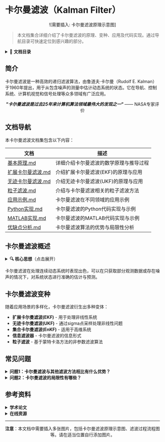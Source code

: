 # 卡尔曼滤波（Kalman Filter）

<div align="center">
  
![需要插入: 卡尔曼滤波原理示意图]

</div>

> 本文档集合详细介绍了卡尔曼滤波的原理、变种、应用及代码实现。通过导航目录可快速定位到感兴趣的部分。

<details>
<summary>📑 <b>文档目录</b></summary>

- [卡尔曼滤波（Kalman Filter）](#卡尔曼滤波kalman-filter)
  - [简介](#简介)
  - [文档导航](#文档导航)
  - [卡尔曼滤波概述](#卡尔曼滤波概述)
  - [卡尔曼滤波变种](#卡尔曼滤波变种)
  - [常见问题](#常见问题)
  - [参考资料](#参考资料)

</details>

## 简介

卡尔曼滤波是一种高效的递归滤波算法，由鲁道夫·卡尔曼（Rudolf E. Kalman）于1960年提出，用于从包含噪声的测量中估计动态系统的状态。它在导航、控制系统、计算机视觉和信号处理等众多领域有广泛应用。

<div align="center">

***"卡尔曼滤波是过去25年来计算机算法领域最伟大的发现之一"*** —— NASA专家评价

</div>

## 文档导航

本卡尔曼滤波文档集包含以下内容：

| 文档 | 描述 |
|------|------|
| [基本原理.md](基本原理.md) | 详细介绍卡尔曼滤波的数学原理与推导过程 |
| [扩展卡尔曼滤波.md](扩展卡尔曼滤波.md) | 介绍扩展卡尔曼滤波(EKF)的原理与应用 |
| [无迹卡尔曼滤波.md](无迹卡尔曼滤波.md) | 介绍无迹卡尔曼滤波(UKF)的原理与应用 |
| [粒子滤波.md](粒子滤波.md) | 介绍与卡尔曼滤波相关的粒子滤波方法 |
| [应用示例.md](应用示例.md) | 卡尔曼滤波在不同领域的应用示例 |
| [Python实现.md](Python实现.md) | 卡尔曼滤波的Python代码实现与示例 |
| [MATLAB实现.md](MATLAB实现.md) | 卡尔曼滤波的MATLAB代码实现与示例 |
| [优缺点分析.md](优缺点分析.md) | 卡尔曼滤波算法的优势与局限性分析 |

## 卡尔曼滤波概述

<details>
<summary><b>🔍 核心思想</b>（点击展开）</summary>

卡尔曼滤波器的核心思想是通过两个阶段的处理（预测与更新）来估计系统状态：

1. 预测阶段：基于上一时刻的状态和系统模型预测当前状态
2. 更新阶段：结合预测状态和当前测量值，得到更优的状态估计

这种方法能够在存在测量噪声和系统不确定性的情况下，提供系统状态的最优估计。

</details>

卡尔曼滤波在处理连续动态系统时表现出色，可以在只获取部分观测数据或存在噪声的情况下，对系统状态进行准确的估计与预测。

## 卡尔曼滤波变种

随着应用场景的多样化，卡尔曼滤波衍生出多种变体：

- **扩展卡尔曼滤波(EKF)** - 用于处理非线性系统
- **无迹卡尔曼滤波(UKF)** - 通过sigma点采样处理非线性问题
- **集合卡尔曼滤波(EnKF)** - 适用于高维系统
- **信息滤波器** - 卡尔曼滤波的信息形式
- **粒子滤波** - 基于蒙特卡洛方法的非参数滤波算法

## 常见问题

<details>
<summary><b>问题1：卡尔曼滤波与其他滤波方法相比有什么优势？</b></summary>

卡尔曼滤波相比其他滤波方法的主要优势在于：

1. 递归处理 - 不需要存储所有历史数据
2. 最优估计 - 在线性高斯假设下提供MMSE最优估计
3. 实时性能 - 计算效率高，适合实时应用
4. 状态估计 - 不仅滤除噪声，还能估计不可直接测量的状态变量
5. 不确定性量化 - 通过协方差矩阵提供估计的不确定性度量

</details>

<details>
<summary><b>问题2：卡尔曼滤波的局限性有哪些？</b></summary>

卡尔曼滤波的主要局限性包括：

1. 线性系统假设 - 基础卡尔曼滤波仅适用于线性系统
2. 高斯噪声假设 - 假设过程噪声和测量噪声均为高斯分布
3. 系统模型依赖 - 滤波性能严重依赖于系统模型的准确性
4. 参数敏感性 - 对初始状态和噪声协方差矩阵的设置较为敏感

</details>

## 参考资料

<details>
<summary><b>学术论文</b></summary>

1. Kalman, R. E. (1960). "A New Approach to Linear Filtering and Prediction Problems"
2. Welch, G. and Bishop, G. (2006). "An Introduction to the Kalman Filter"
3. Simon, D. (2006). "Optimal State Estimation: Kalman, H∞, and Nonlinear Approaches"
4. Julier, S. J. and Uhlmann, J. K. (1997). "A New Extension of the Kalman Filter to Nonlinear Systems"
5. Wan, E. A. and Van Der Merwe, R. (2000). "The Unscented Kalman Filter for Nonlinear Estimation"

</details>

<details>
<summary><b>在线资源</b></summary>

- [维基百科：卡尔曼滤波](https://zh.wikipedia.org/wiki/卡尔曼滤波)
- [卡尔曼滤波交互式演示](http://www.cs.princeton.edu/~ddrucker/kf.html)
- [MATLAB 中的卡尔曼滤波工具箱](https://www.mathworks.com/help/control/ug/kalman-filtering.html)
- [卡尔曼滤波可视化工具](https://github.com/rlabbe/filterpy)
- [卡尔曼滤波器原理图解](https://www.bzarg.com/p/how-a-kalman-filter-works-in-pictures/)

</details>

---

<div align="center">
  
**注意**：本文档中需要插入多张图片，包括卡尔曼滤波原理示意图、滤波过程流程图等。请在适当位置自行添加图片。

</div>

